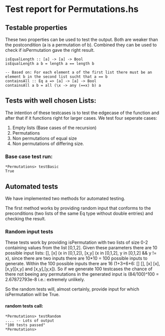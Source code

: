 
# Test report for Permutations.hs

## Testable properties
These two properties can be used to test the output.
Both are weaker than the postcondition (a is a permutation of b). Combined they can be used to check if isPermutation gave the right result.

```
isEqualLength :: [a] -> [a] -> Bool
isEqualLength a b = length a == length b

-- Based on: For each element a of the first list there must be an element b in the second list sucht that a == b
containsAll :: Eq a => [a] -> [a] -> Bool
containsAll a b = all (\x -> any (==x) b) a
```

## Tests with well chosen Lists:
The intention of these testcases is to test the edgecase of the function and after that if it functions right for larger cases.
We test four seperate cases:

1. Empty lists (Base cases of the recursion)
2. Permutations
3. Non permutations of equal size
4. Non permutations of differing size.

### Base case test run:
```
*Permutations> testBasic
True
```

## Automated tests
We have implemented two methods for automated testing.

The first method works by providing random input that conforms to the preconditions (two lists of the same Eq type without double entries) and checking the result.

### Random input tests
These tests work by providing isPermutation with two lists of size 0-2 containing values from the list \[0,1,2\].
Given these parameters there are 10 possible input lists: \[\], \[x\] (x in \[0,1,2\]), \[x,y\] (x in \[0,1,2\], y in \[0,1,2\] && y != x), since there are two inputs there are 10*10 = 100 possible inputs to generate.
Within the 100 possible inputs there are 16 (1+3+6+6: \[\] \[\], \[x\] \[x\], \[x,y]\[x,y\] and \[x,y\],\[y,x\]).
So if we generate 100 testcases the chance of there not beeing any permutations in the generated input is (84/100)^100 = 2.67872793e-8 i.e.: extremely unlikely.

So the random tests will, almost certainly, provide input for which isPermutation will be True.

#### random tests call:
```
*Permutations> testRandom
.... -- Lots of output
"100 tests passed"
*Permutations> 
```
